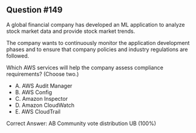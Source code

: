 ## Question #149

A global financial company has developed an ML application to analyze stock market data and provide stock market trends.

The company wants to continuously monitor the application development phases and to ensure that company policies and industry regulations are followed.

Which AWS services will help the company assess compliance requirements? (Choose two.)
- A. AWS Audit Manager
- B. AWS Config
- C. Amazon Inspector
- D. Amazon CloudWatch
- E. AWS CloudTrail 

Correct Answer: 
AB Community vote distribution UB (100%)